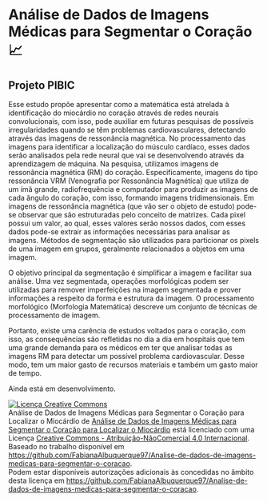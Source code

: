 # Análise de Dados de Imagens Médicas para Segmentar o Coração :chart_with_upwards_trend:
## **Projeto PIBIC**


Esse estudo propõe apresentar como a matemática está atrelada à identificação do miocárdio no coração através de redes neurais convolucionais, com isso, pode auxiliar em futuras pesquisas de possíveis irregularidades quando se têm problemas cardiovasculares, detectando através das imagens de ressonância magnética. No processamento das imagens para identificar a localização do músculo cardíaco, esses dados serão analisados pela rede neural que vai se desenvolvendo através
da aprendizagem de máquina. Na pesquisa, utilizamos imagens de ressonância magnética (RM) do coração. Especificamente, imagens do tipo ressonância VRM (Venografia por Ressonância Magnética) que utiliza de um ímã grande, radiofrequência e computador para produzir as imagens de cada ângulo do coração, com isso, formando imagens tridimensionais. Em imagens de ressonância magnética (que vão ser o objeto de estudo) pode-se observar que são estruturadas pelo conceito de matrizes. Cada pixel possui um valor, ao qual, esses valores serão nossos dados, com esses dados pode-se extrair as informações necessárias para analisar as imagens. Métodos de segmentação são utilizados para particionar os pixels de uma imagem em grupos, geralmente relacionados a objetos em uma imagem. 

O objetivo principal da segmentação é simplificar a imagem e facilitar sua análise. Uma vez segmentada, operações morfológicas podem ser utilizadas para remover imperfeições na imagem segmentada e prover informações a respeito da forma e estrutura da imagem. O processamento morfológico (Morfologia Matemática) descreve um conjunto de técnicas de processamento de imagem.

Portanto, existe uma carência de estudos voltados para o coração, com isso, as consequências são refletidas no dia a dia em hospitais que tem uma grande demanda para os médicos em ter que analisar todas as imagens RM para detectar um possível problema cardiovascular. Desse modo, tem um maior gasto de recursos materiais e também um gasto maior de tempo.

Ainda está em desenvolvimento.

<a rel="license" href="http://creativecommons.org/licenses/by-nc/4.0/"><img alt="Licença Creative Commons" style="border-width:0" src="https://i.creativecommons.org/l/by-nc/4.0/88x31.png" /></a><br /><span xmlns:dct="http://purl.org/dc/terms/" href="http://purl.org/dc/dcmitype/Dataset" property="dct:title" rel="dct:type">Análise de Dados de Imagens Médicas para Segmentar o Coração para Localizar o Miocárdio</span> de <a xmlns:cc="http://creativecommons.org/ns#" href="https://github.com/FabianaAlbuquerque97/Analise-de-dados-de-imagens-medicas-para-segmentar-o-coracao" property="cc:attributionName" rel="cc:attributionURL">Análise de Dados de Imagens Médicas para Segmentar o Coração para Localizar o Miocárdio</a> está licenciado com uma Licença <a rel="license" href="http://creativecommons.org/licenses/by-nc/4.0/">Creative Commons - Atribuição-NãoComercial 4.0 Internacional</a>.<br />Baseado no trabalho disponível em <a xmlns:dct="http://purl.org/dc/terms/" href="https://github.com/FabianaAlbuquerque97/Analise-de-dados-de-imagens-medicas-para-segmentar-o-coracao" rel="dct:source">https://github.com/FabianaAlbuquerque97/Analise-de-dados-de-imagens-medicas-para-segmentar-o-coracao</a>.<br />Podem estar disponíveis autorizações adicionais às concedidas no âmbito desta licença em <a xmlns:cc="http://creativecommons.org/ns#" href="https://github.com/FabianaAlbuquerque97/Analise-de-dados-de-imagens-medicas-para-segmentar-o-coracao" rel="cc:morePermissions">https://github.com/FabianaAlbuquerque97/Analise-de-dados-de-imagens-medicas-para-segmentar-o-coracao</a>.

